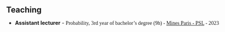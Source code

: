 <h1 id="teaching"></h1>

<h2 style="margin: 60px 0px 10px;">Teaching</h2>

<div style="width: 1300px;">
<ul>
  <li>
    <strong>Assistant lecturer</strong> - <span style="font-family: 'minimal-light', serif;">Probability, 3rd year of bachelor’s degree (9h) - <a href="https://www.minesparis.psl.eu/">Mines Paris - PSL</a> - 2023</span>
  </li>
</ul>
</div>


